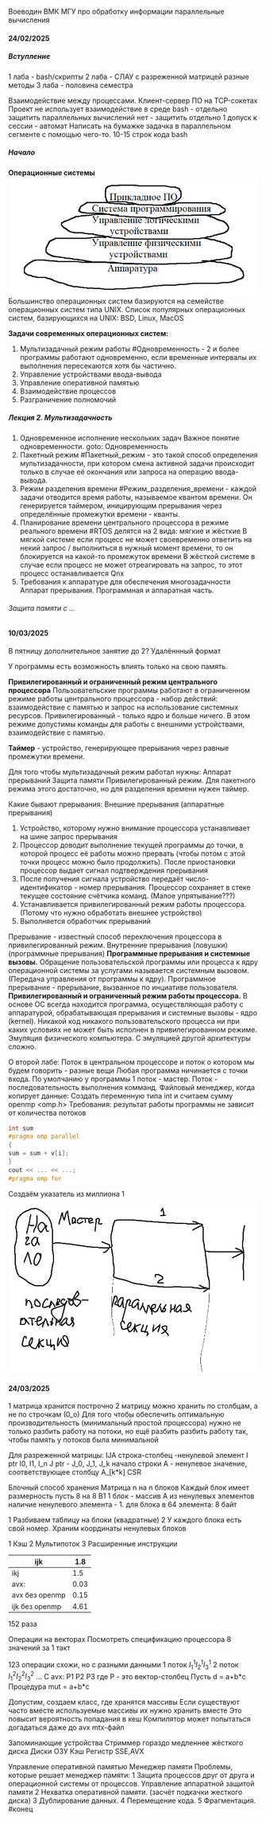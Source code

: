 ﻿Воеводин ВМК МГУ про обработку информации
параллельные вычисления

#### 24/02/2025
##### Вступление
1 лаба - bash/скрипты
2 лаба - СЛАУ с разреженной матрицей
разные методы
3 лаба - половина семестра

Взаимодействие между процессами. Клиент-сервер
ПО на TCP-сокетах
Проект не использует взаимодействие в среде bash - отдельно защитить
параллельных вычислений нет - защитить отдельно
1 допуск к сессии - автомат
Написать на бумажке задачка в параллельном сегменте с помощью чего-то. 10-15 строк кода
bash
##### Начало
**Операционные системы**
![Illustration](https://github.com/FelPrim/bmstu/blob/master/obsidian%20stuff/attachments/Pasted%20image%2020250224161918.png)
Большинство операционных систем базируются на семействе операционных систем типа UNIX.
Список популярных операционных систем, базирующихся на UNIX:
BSD, Linux, MacOS

**Задачи современных операционных систем:**
1. Мультизадачный режим работы
#Одновременность - 2 и более программы работают одновременно, если временные интервалы их выполнения пересекаются хотя бы частично.
1. Управление устройствами ввода-вывода
2. Управление оперативной памятью
3. Взаимодействие процессов
4. Разграничение полномочий
##### Лекция 2. Мультизадачность
1. Одновременное исполнение нескольких задач
Важное понятие одновременности. goto: Одновременность
2. Пакетный режим
#Пакетный_режим - это такой способ определения мультизадачности, при котором смена активной задачи происходит только в случае её окончания или запроса на операцию ввода-вывода.
3. Режим разделения времени
#Режим_разделения_времени - каждой задачи отводится время работы, называемое квантом времени. Он генерируется таймером, иницирующим прерывания через определённые промежутки времени - кванты.
4. Планирование времени центрального процессора в режиме реального времени
#RTOS делятся на 2 вида:
мягкие и жёсткие
В мягкой системе если процесс не может своевременно ответить на некий запрос / выполниться в нужный момент времени, то он блокируется на какой-то промежуток времени
В жёсткой системе в случае если процесс не может отреагировать на запрос, то этот процесс останавливается
Qnx 
5. Требования к аппаратуре для обеспечения многозадачности
Аппарат прерывания. Программная и аппаратная часть.
###### Защита памяти с ...

#### 10/03/2025
В пятницу дополнительное занятие до 2?
Удалённный формат

У программы есть возможность влиять только на свою память.

**Привилегированный и ограниченный режим центрального процессора** 
Пользовательские программы работают в ограниченном режиме работы центрального процессора - набор действий: взаимодействие с памятью и запрос на использование системных ресурсов.
Привилегированный - только ядро и больше ничего.
В этом режиме допустимы команды для работы с внешними устройствами, взаимодействие с памятью.

**Таймер** - устройство, генерирующее прерывания через равные промежутки времени.

Для того чтобы мультизадачный режим работал нужны:
Аппарат прерываний
Защита памяти
Привилегированный режим. 
Для пакетного режима этого достаточно, но для разделения времени нужен таймер.

Какие бывают прерывания:
Внешние прерывания (аппаратные прерывания)
1. Устройство, которому нужно внимание процессора устанавливает на шине запрос прерывания
2. Процессор доводит выполнение текущей программы до точки, в которой процесс её работы можно прервать (чтобы потом с этой точки процесс можно было продолжить). После приостановки процессор выдает сигнал подтверждения прерывания
3. После получения сигнала устройство передаёт число-идентификатор - номер прерывания. Процессор сохраняет в стеке текущее состояние счётчика команд. (Малое упрятывание???)
4. Устанавливается привилегированный режим работы процессора. (Потому что нужно обработать внешнее устройство)
5. Выполняется обработчик прерываний

Прерывание - известный способ переключения процессора в привилегированный режим.
Внутренние прерывания (ловушки) (программные прерывания)
**Программные прерывания и системные вызовы.**
Обращение пользовательской программы или процесса к ядру операционной системы за услугами называется системным вызовом. (Передача управления от программы к ядру).
Программное прерывание - прерывание, вызванное по инциативе пользователя.
**Привилегированный и ограниченный режим работы процессора.**
В основе ОС всегда находится программа, осуществляющая работу с аппаратурой, обрабатывающая прерывания и системные вызовы - ядро (kernel).
Никакой код никакого пользовательского процесса ни при каких условиях не может быть исполнен в привилегированном режиме.
Эмуляция физического компьютера.
С эмуляцией другой архитектуры сложно.

О второй лабе:
Поток в центральном процессоре и поток о котором мы будем говорить - разные вещи
Любая программа ничинается с точки входа.
По умолчанию у программы 1 поток - мастер.
Поток - последовательность выполнения комманд.
Файловый менеджер, когда копирует данные:
Создать переменную типа int и считаем сумму
openmp
<omp.h>
Требования:
результат работы программы не зависит от количества потоков
```cpp
int sum
#pragma omp parallel
{
sum = sum + v[i];
}
cout << ... << ...;
#pragma omp for
```
Создаём указатель из миллиона 1
![Illustration](https://github.com/FelPrim/bmstu/blob/master/obsidian%20stuff/attachments/Pasted%20image%2020250310202500.png)
#### 24/03/2025
1 матрица хранится построчно
2 матрицу можно хранить по столбцам, а не по строчкам (0_о)
Для того чтобы обеспечить оптимальную производительность (минимальный простой процессора) нужно не только разбить работу на потоки, но ещё разбить разбить работу так, чтобы память у потоков была минимальной

Для разреженной матрицы:
IJA
строка-столбец -ненулевой элемент
I ptr I0, I1, I_n
J ptr - J_0, J_1, J_k начало строки
A - ненулевое значение, соответствующее столбцу
A_\[k\*k]
CSR

Блочный способ хранения
Матрица n на n блоков
Каждый блок имеет размерность пусть 8 на 8
B1 1 блок - массив A из ненулевых элементов
наличие ненулевого элемента - 1. 
для блока в 64 элемента: 8 байт

1 Разбиваем таблицу на блоки (квадратные)
2 У каждого блока есть свой номер. Храним координаты ненулевых блоков

1 Кэш
2 Мультипоток
3 Расширенные инструкции

| ijk            | 1.8  |
| -------------- | ---- |
| ikj            | 1.5  |
| avx:           | 0.03 |
| avx без openmp | 0.15 |
| ijk без openmp | 4.61 |
152 раза

Операции на векторах
Посмотреть спецификацию процессора 
8 значений за 1 такт

123 операции схожи, но с разными данными
1 поток $I_{1}^1I_{2}^1I_{3}^1$
2 поток $I_{1}^2I_{2}^2I_{3}^2$
...
С avx:
P1 P2 P3
где P - это вектор-столбец
Пусть d = a+b\*c
Процедура mut = a+b\*c

Допустим, создаем класс, где хранятся массивы
Если существуют часто вместе используемые массивы их нужно хранить вместе
Это повысит вероятность попадания в кеш
Компилятор может попытаться догадаться даже до avx mtx-файл

Запоминающие устройства
Стриммер гораздо медленнее жёсткого диска
Диски
ОЗУ
Кэш
Регистр SSE,AVX

Управление оперативной памятью
Менеджер памяти
Проблемы, которые решает менеджер памяти:
1 Защита процессов друг от друга и операционной системы от процессов. Управление аппаратной защитой памяти
2 Нехватка оперативной памяти. (засчёт подкачки жесткого диска)
3 Дублирование данных.
4 Перемещение кода.
5 Фрагментация. 
#конец 


























